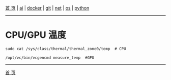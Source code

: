 [首 页](https://patrickj-fd.github.io/index) | [ai](https://patrickj-fd.github.io/mdfiles/ai/index) | [docker](https://patrickj-fd.github.io/mdfiles/docker/index) | [git](https://patrickj-fd.github.io/mdfiles/git/index) | [net](https://patrickj-fd.github.io/mdfiles/net/index) | [os](https://patrickj-fd.github.io/mdfiles/os/index) | [python](https://patrickj-fd.github.io/mdfiles/python/index)

---

# CPU/GPU 温度
```shell
sudo cat /sys/class/thermal/thermal_zone0/temp  # CPU

/opt/vc/bin/vcgencmd measure_temp  #GPU
```

---

[首 页](https://patrickj-fd.github.io)
